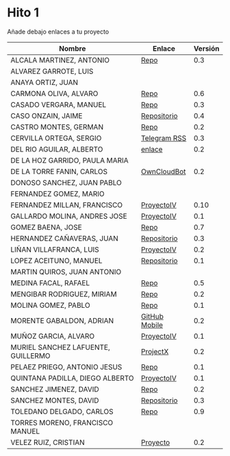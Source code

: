# Hito 1

Añade debajo enlaces a tu proyecto

| Nombre | Enlace | Versión |
|--------|--------|---------|
| ALCALA MARTINEZ, ANTONIO | [Repo](https://github.com/AntonioAlcM/ProyectoIV17-18) | 0.3 |
| ALVAREZ GARROTE, LUIS | | |
| ANAYA ORTIZ, JUAN| | |
| CARMONA OLIVA, ALVARO| [Repo](https://github.com/alvarocarmona6/ProyectoIV) | 0.6 |
| CASADO VERGARA, MANUEL|[Repo](https://github.com/cvlolo/IV-Proyecto/) | 0.3 |
| CASO ONZAIN, JAIME | [Repositorio](https://github.com/jimcase/IV-17-18-Proyectos) | 0.4 |
| CASTRO MONTES, GERMAN | [Repo](https://github.com/patamimbre/IV_Proyecto) | 0.2 |
| CERVILLA ORTEGA, SERGIO| [Telegram RSS](https://github.com/Cerv1/IV-Project) | 0.3 |
| DEL RIO AGUILAR, ALBERTO| [enlace](https://github.com/berbus/proyectoIV) | 0.2 |
| DE LA HOZ GARRIDO, PAULA MARIA| | |
| DE LA TORRE FANIN, CARLOS| [OwnCloudBot](https://github.com/elsudano/OwncloudBot) | 0.2 |
| DONOSO SANCHEZ, JUAN PABLO| | |
| FERNANDEZ GOMEZ, MARIO| | |
| FERNANDEZ MILLAN, FRANCISCO| [ProyectoIV](https://github.com/franfermi/Infraestructura-Virtual_IV) | 0.10 |
| GALLARDO MOLINA, ANDRES JOSE| [ProyectoIV](https://github.com/Maverick94/IV_Proyecto)| 0.1 |
| GOMEZ BAENA, JOSE| [Repo](https://github.com/josegob/IV-Proyecto) | 0.7 |
| HERNANDEZ CAÑAVERAS, JUAN|[Repositorio](https://github.com/MagicJHC10/Proyecto-IV) |0.3|
| LIÑAN VILLAFRANCA, LUIS|[ProyectoIV](https://github.com/lulivi/bot-calendario-telegram)|0.2|
| LOPEZ ACEITUNO, MANUEL|[Repositorio](https://github.com/manuellopez92/ProyectoIV) |0.1 |
| MARTIN QUIROS, JUAN ANTONIO| | |
| MEDINA FACAL, RAFAEL| [Repo](https://github.com/Medfac9/Proyecto_IV) | 0.5 |
| MENGIBAR RODRIGUEZ, MIRIAM| [Repo](https://github.com/mirismr/proyectoIV17-18) | 0.2 |
| MOLINA GOMEZ, PABLO| [Repo](https://github.com/pmolinag/proyecto) | 0.1 |
| MORENTE GABALDON, ADRIAN| [GitHub Mobile](https://github.com/adrianmorente/PracticasIV) | 0.2 |
| MUÑOZ GARCIA, ALVARO|[ProyectoIV](https://github.com/alvaromgs/proyectoIV-1718)|0.1|
| MURIEL SANCHEZ LAFUENTE, GUILLERMO|[ProjectX](https://github.com/guillesiesta/ProjectX)|0.2|
| PELAEZ PRIEGO, ANTONIO JESUS| [Repo](https://github.com/ajpelaez/IV-Proyecto) | 0.1 |
| QUINTANA PADILLA, DIEGO ALBERTO|[ProyectoIV](https://github.com/dialpa/IV-Proyecto)|0.1|
| SANCHEZ JIMENEZ, DAVID| [Repo](https://github.com/Koltharius/ProyectoIV) | 0.2 |
| SANCHEZ MONTES, DAVID| [Repositorio](https://github.com/Anixo/ProyectoIV) | 0.3 |
| TOLEDANO DELGADO, CARLOS| [Repo](https://github.com/carlillostole/proyectoIV17-18) | 0.9 |
| TORRES MORENO, FRANCISCO MANUEL| | |
| VELEZ RUIZ, CRISTIAN| [Proyecto](https://github.com/ainokila/ProyectoIV) | 0.2|
